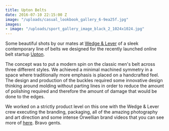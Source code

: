 ```yaml
---
title: Upton Belts
date: 2016-07-10 22:15:00 Z
image: "/uploads/casual_lookbook_gallery_6-9ea25f.jpg"
images:
- image: "/uploads/sport_gallery_image_black_2_1024x1024.jpg"
---
```


Some beautiful shots by our mates at [Wedge & Lever](http://www.wedgeandlever.com/) of a sleek contemporary line of belts we designed for the recently launched online belt startup [Upton](http://uptonbelts.com/).

The concept was to put a modern spin on the classic men's belt across three different styles. We achieved a minimal machined symmetry in a space where traditionally more emphasis is placed on a handcrafted feel. The design and production of the buckles required some innovative design thinking around molding without parting lines in order to reduce the amount of polishing required and therefore the amount of damage that would be done to the edges.

We worked on a strictly product level on this one with the Wedge & Lever crew executing the branding, packaging, all of the amazing photography and art direction and some intense Orwellian brand videos that you can see more of [here](http://www.wedgeandlever.com/portfolio/upton-belts/). Bravo gents.

